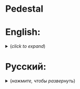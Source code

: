 # Pedestal

# English: 
<details>
<summary> <b></b> (<i>click to expand</i>)</summary>

## Stand for things with backlight and rotation

Video on YouTube: https://youtu.be/cd8HgQr4loQ

### Features:
- Different operating modes;<details>
  <summary> <b></b> (<i>click to expand</i>)</summary>

  #### Backlight operation modes:
  <details><summary> <b>One color</b> (<i>click to expand</i>)</summary>
  
  ![один цвет](https://user-images.githubusercontent.com/80697141/227638143-9e3a5081-f24a-4871-b809-0f7fe94cda16.png) 
  </details>
  <details><summary> <b>Graduation;</b> (<i>click to expand</i>)</summary>
  
  ![градация](https://user-images.githubusercontent.com/80697141/227640291-9695e472-f2fd-4e54-ad62-7f6b8ba20df6.png)
  </details>
  <details><summary> <b>Random;</b> (<i>click to expand</i>)</summary>
  
  ![рандом](https://user-images.githubusercontent.com/80697141/227641280-4c4ee593-9d20-4e6e-aa0d-7509cc02f024.png)
  </details>
  <details><summary> <b>Manual;</b> (<i>click to expand</i>)</summary>
  
  ![ручной](https://user-images.githubusercontent.com/80697141/227641600-be39dd3a-42d3-4816-aaf4-b3ddf798cf71.png)
  </details>
  <details><summary> <b>Train;</b> (<i>click to expand</i>)</summary>
  
  ![поезд](https://user-images.githubusercontent.com/80697141/227641842-4468060a-e50c-4ac6-98ae-4e1ca0ce065f.png)
  </details>

- Support RGB LEDs;
- Support for table rotation using a stepper motor;
- Remote control via WIFI;

### Component base:
- Controller - ESP 32;
- Ring of address LEDs - WS2812;
- Step-down converter - mini360 [3.3V];
- Boost converter - MT3608 [12V];
- Stepper motor - EM-463;
- Stepper motor driver - DRV8825.

<details>
  <summary> <b>Connecting components</b> (<i>click to expand</i>)</summary>
  
- RGB LEDs:
  Contact name| I/O port
  --- | ---
  DI | 27
  
- DRV8825:
  Contact name| I/O port
  --- | ---
  M0 | 17
  M1 | 5
  M2 | 16
  STEP | 12
  RST | 25
  DIR | 26
  
  <details>
  <summary> <b>Scheme</b> (<i>click to expand</i>)</summary>
  
  soon
  </details>
</details>

<details>
  <summary> <b>Connecting via the browser</b> (<i>нажмите, чтобы развернуть</i>)</summary>
  
  ### Stand behavior:
  - Default: network name:Pedestal password:9876543210);
  - If the network name and password are not specified, the stand will create its own access point;
  - If the password does not match your network, an access point will also be created.
  
  ####  When connecting via the access point of the stand itself, it is necessary to go to this IP address:192.168.4.1
</details>

### Used libraries:
- Hugo kernel:
  - micropython-nanoweb: https://github.com/hugokernel/micropython-nanoweb

### Notes:
- Development was carried out in Thonny IDE V3.3.13;
- Performance tested on: "MicroPython v 1.19.1 on 2022-06-18; ESP 32 module with ESP 32";
- You can not add a stepper motor to your pedestal, as this will require modification of the model for your engine, as well as create additional costs.

### Creators:
- Author of the idea: Nikita;
- Author of the code: Denis.
</details>

</details>

# Русский: 
<details>
<summary> <b></b> (<i>нажмите, чтобы развернуть</i>)</summary>

## Подставка под вещи с подсветкой и вращением.

Ролик на YouTube: https://youtu.be/cd8HgQr4loQ

### Особенности:
- Разные режимы работы;<details>
  <summary> <b></b> (<i>нажмите, чтобы развернуть</i>)</summary>

  #### Режимы работы подсветки:
  <details><summary> <b>One color - Определённый цвет;</b> (<i>нажмите, чтобы развернуть</i>)</summary>
  
  ![один цвет](https://user-images.githubusercontent.com/80697141/227638143-9e3a5081-f24a-4871-b809-0f7fe94cda16.png) 
  </details>
  <details><summary> <b>Graduation - Градация;</b> (<i>нажмите, чтобы развернуть</i>)</summary>
  
  ![градация](https://user-images.githubusercontent.com/80697141/227640291-9695e472-f2fd-4e54-ad62-7f6b8ba20df6.png)
  </details>
  <details><summary> <b>Random - Рандомные светодиоды;</b> (<i>нажмите, чтобы развернуть</i>)</summary>
  
  ![рандом](https://user-images.githubusercontent.com/80697141/227641280-4c4ee593-9d20-4e6e-aa0d-7509cc02f024.png)
  </details>
  <details><summary> <b> Manual - Ручной;</b> (<i>нажмите, чтобы развернуть</i>)</summary>
  
  ![ручной](https://user-images.githubusercontent.com/80697141/227641600-be39dd3a-42d3-4816-aaf4-b3ddf798cf71.png)
  </details>
  <details><summary> <b>Train - Поезд;</b> (<i>нажмите, чтобы развернуть</i>)</summary>
  
  ![поезд](https://user-images.githubusercontent.com/80697141/227641842-4468060a-e50c-4ac6-98ae-4e1ca0ce065f.png)
  </details>
- Поддержка RGB светодиодов;
- Поддержка вращения стола при помощи шагового двигателя;
- Удалённое управление при помощи WIFI;

### Компонентная база:
- Контроллер - ESP32;
- Кольцо адресных светодиодов - WS2812;
- Понижающий преобразователь - mini360 [в 3.3V];
- Повышающий преобразователь - MT3608 [в 12V];
- Шаговый двигатель - EM-463;
- Драйвер для шагового двигателя - DRV8825.
<details>
  <summary> <b>Подключение компонентов</b> (<i>нажмите, чтобы развернуть</i>)</summary>
  
- RGB LEDs:
  Название контакта| I/O порт
  --- | ---
  DI | 27
  
- DRV8825:
  Название контакта| I/O порт
  --- | ---
  M0 | 17
  M1 | 5
  M2 | 16
  STEP | 12
  RST | 25
  DIR | 26
  
  <details>
  <summary> <b>Схема</b> (<i>нажмите, чтобы развернуть</i>)</summary>
  
  soon
  </details>
</details>

<details>
  <summary> <b>Подключение через браузер</b> (<i>нажмите, чтобы развернуть</i>)</summary>
  
  ### Поведение подставки:
  - По умолчанию: имя сети:Pedestal пароль:9876543210);
  - Если не задано название сети и пароль подставка создаст свою точку доступа;
  - Если пароль не подходит к вашей сети также будет создана точка доступа.
  
  #### При подключении через точку доступа самой подставки необходимо перейти по данному IP адресу:192.168.4.1
</details>

### Используемые библиотеки:
- Hugokernel:
  - micropython-nanoweb: https://github.com/hugokernel/micropython-nanoweb

### Примечания:
  - Разработка велась в Thonny IDE V3.3.13;
  - Работоспособность проверена на: "MicroPython v1.19.1 on 2022-06-18; ESP32 module with ESP32";
  - Вы можете не добавлять в свой пьедестал шаговый мотор, поскольку это потребует модификации модели под ваш двигатель, а так же создаст дополнительные расходы.

 ### Создатели:
 - Автор идеи: Никита;
 - Автор кода: Денис.
</details>
